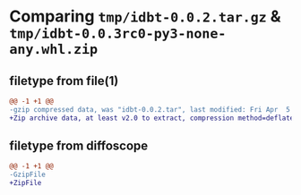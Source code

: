 # Comparing `tmp/idbt-0.0.2.tar.gz` & `tmp/idbt-0.0.3rc0-py3-none-any.whl.zip`

## filetype from file(1)

```diff
@@ -1 +1 @@
-gzip compressed data, was "idbt-0.0.2.tar", last modified: Fri Apr  5 02:56:50 2024, max compression
+Zip archive data, at least v2.0 to extract, compression method=deflate
```

## filetype from diffoscope

```diff
@@ -1 +1 @@
-GzipFile
+ZipFile
```

